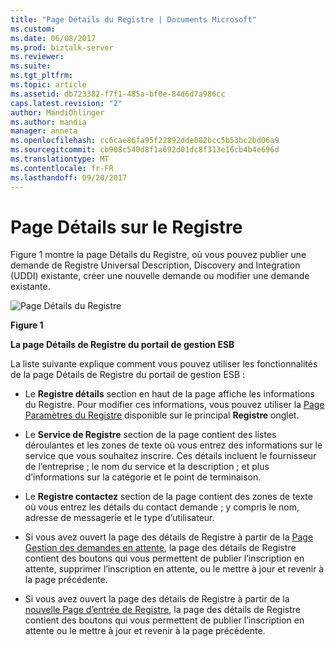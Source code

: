 ```yaml
---
title: "Page Détails du Registre | Documents Microsoft"
ms.custom: 
ms.date: 06/08/2017
ms.prod: biztalk-server
ms.reviewer: 
ms.suite: 
ms.tgt_pltfrm: 
ms.topic: article
ms.assetid: db723382-f7f1-485a-bf0e-84d6d7a986cc
caps.latest.revision: "2"
author: MandiOhlinger
ms.author: mandia
manager: anneta
ms.openlocfilehash: cc6cae86fa95f22892dde082bcc5b53bc2bd06a9
ms.sourcegitcommit: cb908c540d8f1a692d01dc8f313e16cb4b4e696d
ms.translationtype: MT
ms.contentlocale: fr-FR
ms.lasthandoff: 09/20/2017
---
```

# <a name="registry-details-page"></a>Page Détails sur le Registre
Figure 1 montre la page Détails du Registre, où vous pouvez publier une demande de Registre Universal Description, Discovery and Integration (UDDI) existante, créer une nouvelle demande ou modifier une demande existante.  
  
 ![Page Détails du Registre](../esb-toolkit/media/ch8-registrydetailspage.gif "Ch8-RegistryDetailsPage")  
  
 **Figure 1**  
  
 **La page Détails de Registre du portail de gestion ESB**  
  
 La liste suivante explique comment vous pouvez utiliser les fonctionnalités de la page Détails de Registre du portail de gestion ESB :  
  
-   Le **Registre détails** section en haut de la page affiche les informations du Registre. Pour modifier ces informations, vous pouvez utiliser la [Page Paramètres du Registre](../esb-toolkit/registry-settings-page.md) disponible sur le principal **Registre** onglet.  
  
-   Le **Service de Registre** section de la page contient des listes déroulantes et les zones de texte où vous entrez des informations sur le service que vous souhaitez inscrire. Ces détails incluent le fournisseur de l’entreprise ; le nom du service et la description ; et plus d’informations sur la catégorie et le point de terminaison.  
  
-   Le **Registre contactez** section de la page contient des zones de texte où vous entrez les détails du contact demande ; y compris le nom, adresse de messagerie et le type d’utilisateur.  
  
-   Si vous avez ouvert la page des détails de Registre à partir de la [Page Gestion des demandes en attente](../esb-toolkit/manage-pending-requests-page.md), la page des détails de Registre contient des boutons qui vous permettent de publier l’inscription en attente, supprimer l’inscription en attente, ou le mettre à jour et revenir à la page précédente.  
  
-   Si vous avez ouvert la page des détails de Registre à partir de la [nouvelle Page d’entrée de Registre](../esb-toolkit/new-registry-entry-page.md), la page des détails de Registre contient des boutons qui vous permettent de publier l’inscription en attente ou le mettre à jour et revenir à la page précédente.